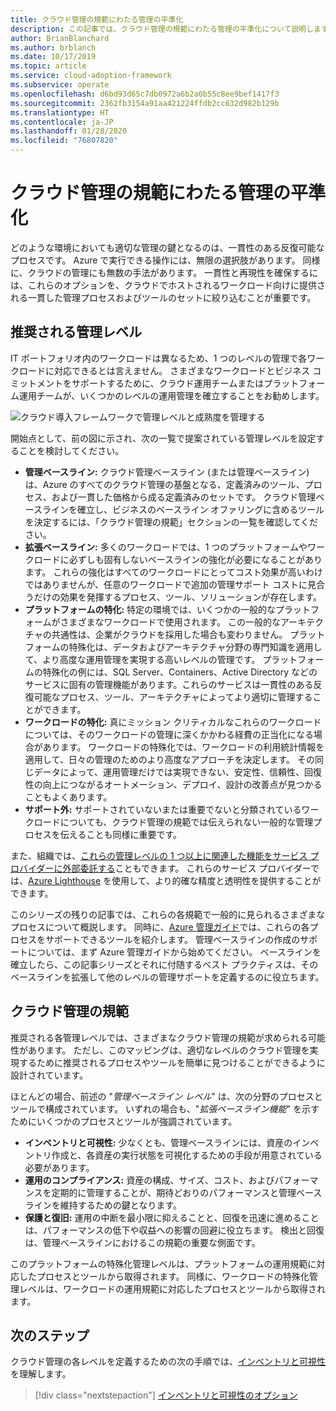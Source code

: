```yaml
---
title: クラウド管理の規範にわたる管理の平準化
description: この記事では、クラウド管理の規範にわたる管理の平準化について説明します。
author: BrianBlanchard
ms.author: brblanch
ms.date: 10/17/2019
ms.topic: article
ms.service: cloud-adoption-framework
ms.subservice: operate
ms.openlocfilehash: d6bd93d65c7db0972a6b2a0b55c8ee9bef1417f3
ms.sourcegitcommit: 2362fb3154a91aa421224ffdb2cc632d982b129b
ms.translationtype: HT
ms.contentlocale: ja-JP
ms.lasthandoff: 01/28/2020
ms.locfileid: "76807820"
---
```

# <a name="management-leveling-across-cloud-management-disciplines"></a>クラウド管理の規範にわたる管理の平準化

どのような環境においても適切な管理の鍵となるのは、一貫性のある反復可能なプロセスです。 Azure で実行できる操作には、無限の選択肢があります。 同様に、クラウドの管理にも無数の手法があります。 一貫性と再現性を確保するには、これらのオプションを、クラウドでホストされるワークロード向けに提供される一貫した管理プロセスおよびツールのセットに絞り込むことが重要です。

## <a name="suggested-management-levels"></a>推奨される管理レベル

IT ポートフォリオ内のワークロードは異なるため、1 つのレベルの管理で各ワークロードに対応できるとは言えません。 さまざまなワークロードとビジネス コミットメントをサポートするために、クラウド運用チームまたはプラットフォーム運用チームが、いくつかのレベルの運用管理を確立することをお勧めします。

![クラウド導入フレームワークで管理レベルと成熟度を管理する](../../_images/manage/cloud-management-maturity.png)

開始点として、前の図に示され、次の一覧で提案されている管理レベルを設定することを検討してください。

- **管理ベースライン:** クラウド管理ベースライン (または管理ベースライン) は、Azure のすべてのクラウド管理の基盤となる、定義済みのツール、プロセス、および一貫した価格から成る定義済みのセットです。 クラウド管理ベースラインを確立し、ビジネスのベースライン オファリングに含めるツールを決定するには、「クラウド管理の規範」セクションの一覧を確認してください。
- **拡張ベースライン:** 多くのワークロードでは、1 つのプラットフォームやワークロードに必ずしも固有しないベースラインの強化が必要になることがあります。 これらの強化はすべてのワークロードにとってコスト効果が高いわけではありませんが、任意のワークロードで追加の管理サポート コストに見合うだけの効果を発揮するプロセス、ツール、ソリューションが存在します。
- **プラットフォームの特化:** 特定の環境では、いくつかの一般的なプラットフォームがさまざまなワークロードで使用されます。 この一般的なアーキテクチャの共通性は、企業がクラウドを採用した場合も変わりません。 プラットフォームの特殊化は、データおよびアーキテクチャ分野の専門知識を適用して、より高度な運用管理を実現する高いレベルの管理です。 プラットフォームの特殊化の例には、SQL Server、Containers、Active Directory などのサービスに固有の管理機能があります。これらのサービスは一貫性のある反復可能なプロセス、ツール、アーキテクチャによってより適切に管理することができます。
- **ワークロードの特化:** 真にミッション クリティカルなこれらのワークロードについては、そのワークロードの管理に深くかかわる経費の正当化になる場合があります。 ワークロードの特殊化では、ワークロードの利用統計情報を適用して、日々の管理のためのより高度なアプローチを決定します。 その同じデータによって、運用管理だけでは実現できない、安定性、信頼性、回復性の向上につながるオートメーション、デプロイ、設計の改善点が見つかることもよくあります。
- **サポート外:** サポートされていないまたは重要でないと分類されているワークロードについても、クラウド管理の規範では伝えられない一般的な管理プロセスを伝えることも同様に重要です。

また、組織では、[これらの管理レベルの 1 つ以上に関連した機能をサービス プロバイダーに外部委託する](https://www.microsoft.com/cloud-adoption-framework-offers?ot=manage)こともできます。 これらのサービス プロバイダーでは、[Azure Lighthouse](https://azure.com/lighthouse) を使用して、より的確な精度と透明性を提供することができます。

このシリーズの残りの記事では、これらの各規範で一般的に見られるさまざまなプロセスについて概説します。
同時に、[Azure 管理ガイド](../azure-management-guide/index.md)では、これらの各プロセスをサポートできるツールを紹介します。 管理ベースラインの作成のサポートについては、まず Azure 管理ガイドから始めてください。 ベースラインを確立したら、この記事シリーズとそれに付随するベスト プラクティスは、そのベースラインを拡張して他のレベルの管理サポートを定義するのに役立ちます。

## <a name="cloud-management-disciplines"></a>クラウド管理の規範

推奨される各管理レベルでは、さまざまなクラウド管理の規範が求められる可能性があります。 ただし、このマッピングは、適切なレベルのクラウド管理を実現するために推奨されるプロセスやツールを簡単に見つけることができるように設計されています。

ほとんどの場合、前述の "*管理ベースライン レベル*" は、次の分野のプロセスとツールで構成されています。 いずれの場合も、"*拡張ベースライン機能*" を示すためにいくつかのプロセスとツールが強調されています。

- **インベントリと可視性:** 少なくとも、管理ベースラインには、資産のインベントリ作成と、各資産の実行状態を可視化するための手段が用意されている必要があります。
- **運用のコンプライアンス:** 資産の構成、サイズ、コスト、およびパフォーマンスを定期的に管理することが、期待どおりのパフォーマンスと管理ベースラインを維持するための鍵となります。
- **保護と復旧:** 運用の中断を最小限に抑えることと、回復を迅速に進めることは、パフォーマンスの低下や収益への影響の回避に役立ちます。 検出と回復は、管理ベースラインにおけるこの規範の重要な側面です。

このプラットフォームの特殊化管理レベルは、プラットフォームの運用規範に対応したプロセスとツールから取得されます。 同様に、ワークロードの特殊化管理レベルは、ワークロードの運用規範に対応したプロセスとツールから取得されます。

## <a name="next-steps"></a>次のステップ

クラウド管理の各レベルを定義するための次の手順では、[インベントリと可視性](./inventory.md)を理解します。

> [!div class="nextstepaction"]
> [インベントリと可視性のオプション](./inventory.md)
